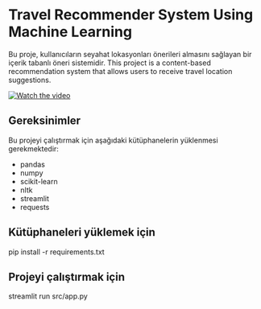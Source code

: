 # Travel Recommender System Using Machine Learning

Bu proje, kullanıcıların seyahat lokasyonları önerileri almasını sağlayan bir içerik tabanlı öneri sistemidir.
This project is a content-based recommendation system that allows users to receive travel location suggestions.

[![Watch the video](https://img.youtube.com/vi/kjeHw0WzytQ/maxresdefault.jpg)](https://youtu.be/kjeHw0WzytQ)


## Gereksinimler

Bu projeyi çalıştırmak için aşağıdaki kütüphanelerin yüklenmesi gerekmektedir:

- pandas
- numpy
- scikit-learn
- nltk
- streamlit
- requests

## Kütüphaneleri yüklemek için
pip install -r requirements.txt

## Projeyi çalıştırmak için
streamlit run src/app.py
